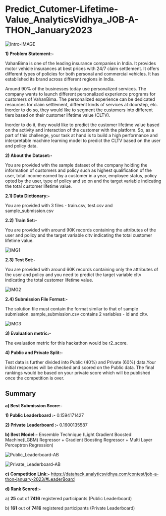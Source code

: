 # Predict_Cutomer-Lifetime-Value_AnalyticsVidhya_JOB-A-THON_January2023

![Intro-IMAGE](https://user-images.githubusercontent.com/84449238/218296243-63154b6d-92dd-43b7-abd9-4302a420deaf.JPG)

**1) Problem Statement:-**

VahanBima is one of the leading insurance companies in India. It provides motor vehicle insurances at best prices with 24/7 claim settlement.  It offers different types of policies for  both personal and commercial vehicles. It has established its brand across different regions in India. 

Around 90% of the businesses today use personalized services. The company wants to launch different personalized experience programs for customers of VahanBima. The personalized experience can be dedicated resources for claim settlement, different kinds of services at doorstep, etc. Inorder to do so, they would like to segment the customers into different tiers based on their customer lifetime value (CLTV).

Inorder to do it, they would like to predict the customer lifetime value based on the activity and interaction of the customer with the platform. So, as a part of this challenge, your task at hand is to build a high performance and interpretable machine learning model to predict the CLTV based on the user and policy data.

**2) About the Dataset:-**

You are provided with the sample dataset of the company holding the information of customers and policy such as highest qualification of the user, total income earned by a customer in a year, employee status,  policy opted by the user, type of policy and so on and the target variable indicating the total customer lifetime value.

**2.1) Data Dictionary:-**

You are provided with 3 files - train.csv, test.csv and sample_submission.csv

**2.2) Train Set:-**

You are provided with around 90K records containing the attributes of the user and policy and the target variable cltv indicating the total customer lifetime value.

![IMG1](https://user-images.githubusercontent.com/84449238/213535976-d4899db5-1ad0-4f10-9fe3-0ce4244749d9.JPG)

**2.3) Test Set:-**

You are provided with around 60K records containing only the attributes of the user and policy and you need to predict the target variable cltv indicating the total customer lifetime value.

![IMG2](https://user-images.githubusercontent.com/84449238/213536032-087a2ecd-b7d5-4139-9120-e796ed6b9d4a.JPG)

**2.4) Submission File Format:-**

The solution file must contain the format similar to that of sample submission. sample_submission.csv contains 2 variables - id and cltv. 

![IMG3](https://user-images.githubusercontent.com/84449238/213536096-dc9343f0-7467-4256-9256-324816a75d52.JPG)

**3) Evaluation metric:-**

The evaluation metric for this hackathon would be r2_score.

**4) Public and Private Split:-**

Test data is further divided into Public (40%) and Private (60%) data.Your initial responses will be checked and scored on the Public data. The final rankings would be based on your private score which will be published once the competition is over.

## Summary

**a) Best Submission Score:-**

**1) Public Leaderboard :-** 0.1594171427

**2) Private Leaderboard :-** 0.1600135587

**b) Best Model:-** Ensemble Technique (Light Gradient Boosted Machine(LGBM) Regressor + Gradient Boosting Regressor + Multi Layer Perceptron Regression)

![Public_Leaderboard-AB](https://user-images.githubusercontent.com/84449238/218296657-43aaf06c-d8df-4843-b6e5-f6ddb35bd5c0.JPG)

![Private_Leaderboard-AB](https://user-images.githubusercontent.com/84449238/218296665-963338e5-8cc9-4770-ba45-79ea21a29b22.JPG)

**c) Competition Link:-** https://datahack.analyticsvidhya.com/contest/job-a-thon-january-2023/#LeaderBoard

**d) Rank Scored:-**

a) **25** out of **7416** registered participants (Public Leaderboard)

b) **161** out of **7416** registered participants (Private Leaderboard)
